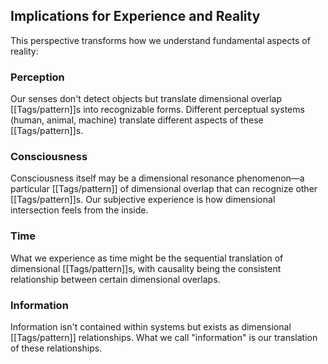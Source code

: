 ## Implications for Experience and Reality

This perspective transforms how we understand fundamental aspects of reality:

### Perception

Our senses don't detect objects but translate dimensional overlap [[Tags/pattern]]s into recognizable forms. Different perceptual systems (human, animal, machine) translate different aspects of these [[Tags/pattern]]s.

### Consciousness

Consciousness itself may be a dimensional resonance phenomenon—a particular [[Tags/pattern]] of dimensional overlap that can recognize other [[Tags/pattern]]s. Our subjective experience is how dimensional intersection feels from the inside.

### Time

What we experience as time might be the sequential translation of dimensional [[Tags/pattern]]s, with causality being the consistent relationship between certain dimensional overlaps.

### Information

Information isn't contained within systems but exists as dimensional [[Tags/pattern]] relationships. What we call "information" is our translation of these relationships.